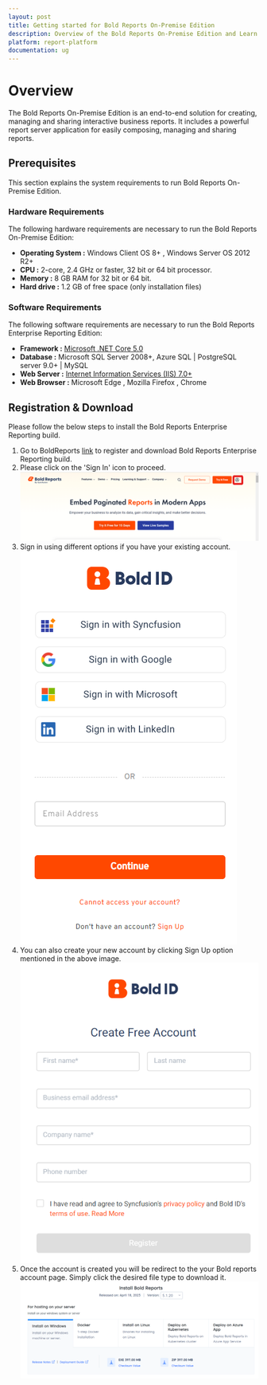 ```yaml
---
layout: post
title: Getting started for Bold Reports On-Premise Edition
description: Overview of the Bold Reports On-Premise Edition and Learn what are the system requirements to deploy Bold Reports On-Premise in your machine.
platform: report-platform
documentation: ug
---
```


# Overview

The Bold Reports On-Premise Edition is an end-to-end solution for creating, managing and sharing interactive business reports. It includes a powerful report server application for easily composing, managing and sharing reports.

## Prerequisites

This section explains the system requirements to run Bold Reports On-Premise Edition.

### Hardware Requirements

The following hardware requirements are necessary to run the Bold Reports On-Premise Edition:
* **Operating System :**  Windows Client OS 8+ , Windows Server OS 2012 R2+
* **CPU :** 2-core, 2.4 GHz or faster, 32 bit or 64 bit processor.
* **Memory :** 8 GB RAM for 32 bit or 64 bit.
* **Hard drive :** 1.2 GB of free space (only installation files)

### Software Requirements

The following software requirements are necessary to run the Bold Reports Enterprise Reporting Edition:
* **Framework :** [Microsoft .NET Core 5.0](https://dotnet.microsoft.com/en-us/download/dotnet/5.0)
* **Database :** Microsoft SQL Server 2008+, Azure SQL | PostgreSQL server 9.0+ | MySQL
* **Web Server :** [Internet Information Services (IIS) 7.0+](https://en.wikipedia.org/wiki/Internet_Information_Services)
* **Web Browser :** Microsoft Edge , Mozilla Firefox , Chrome

## Registration & Download

Please follow the below steps to install the Bold Reports Enterprise Reporting build.
1. Go to BoldReports [link](https://www.boldreports.com/) to register and download Bold Reports Enterprise Reporting build.
2. Please click on the 'Sign In' icon to proceed.
![Bold Reports Enterprise](/static/assets/on-premise/images/getting-started/sign_in.png)
3. Sign in using different options if you have your existing account.
![Bold Reports sign in option](/static/assets/on-premise/images/getting-started/bold_id_sign_in.png)
4. You can also create your new account by clicking Sign Up option mentioned in the above image.
![Bold Reports sign up option](/static/assets/on-premise/images/getting-started/sign_up.png)
5. Once the account is created you will be redirect to the your Bold reports account page. Simply click the desired file type to download it.
![Bold Reports download option](/static/assets/on-premise/images/getting-started/download_file.png)
